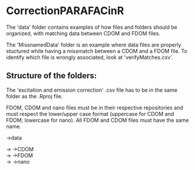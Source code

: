 # CorrectionPARAFACinR
The 'data' folder contains examples of how files and folders should be organized, with matching data between CDOM and FDOM files.

The 'MissnamedData' folder is an example where data files are properly stuctured while having a missmatch between a CDOM and a FDOM file. To identify which file is wrongly associated, look at 'verifyMatches.csv'.



## Structure of the folders:
The 'excitation and emission correction' .csv file has to be in the same folder as the .Rproj file.

FDOM, CDOM and nano files must be in their respective repositories and must respect the lower/upper case format (uppercase for CDOM and FDOM; lowercase for nano). All FDOM and CDOM files must have the same name.

->data

-> ->CDOM  
-> ->FDOM  
-> ->nano
